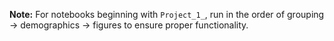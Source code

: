 **Note:** For notebooks beginning with ```Project_1_```, run in the order of grouping -> demographics -> figures to ensure proper functionality.